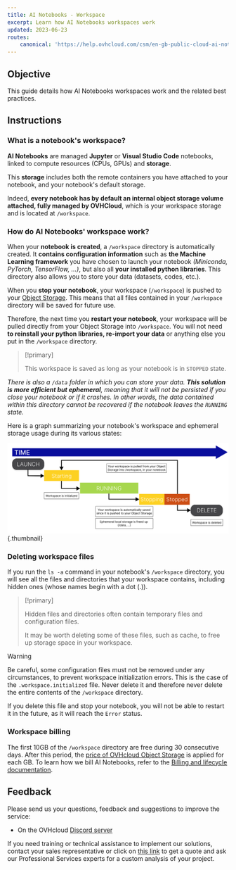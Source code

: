 ```yaml
---
title: AI Notebooks - Workspace
excerpt: Learn how AI Notebooks workspaces work
updated: 2023-06-23
routes:
    canonical: 'https://help.ovhcloud.com/csm/en-gb-public-cloud-ai-notebooks-workspace?id=kb_article_view&sysparm_article=KB0058558'
---
```


## Objective

This guide details how AI Notebooks workspaces work and the related best practices.

## Instructions

### What is a notebook's workspace?

**AI Notebooks** are managed **Jupyter** or **Visual Studio Code** notebooks, linked to compute resources (CPUs, GPUs) and **storage**. 

This **storage** includes both the remote containers you have attached to your notebook, and your notebook's default storage.

Indeed, **every notebook has by default an internal object storage volume attached, fully managed by OVHCloud**, which is your workspace storage and is located at `/workspace`.

### How do AI Notebooks' workspace work?

When your **notebook is created**, a `/workspace` directory is automatically created. It **contains configuration information** such as **the Machine Learning framework** you have chosen to launch your notebook *(Miniconda, PyTorch, TensorFlow, ...)*, but also all **your installed python libraries**. This directory also allows you to store your data (datasets, codes, etc.).

When you **stop your notebook**, your workspace (`/workspace`) is pushed to your [Object Storage](/pages/public_cloud/ai_machine_learning/gi_02_concepts_data). This means that all files contained in your `/workspace` directory will be saved for future use.

Therefore, the next time you **restart your notebook**, your workspace will be pulled directly from your Object Storage into `/workspace`. You will not need **to reinstall your python libraries, re-import your data** or anything else you put in the `/workspace` directory.

> [!primary]
>
> This workspace is saved as long as your notebook is in `STOPPED` state.
>

*There is also a `/data` folder in which you can store your data. **This solution is more efficient but ephemeral**, meaning that it will not be persisted if you close your notebook or if it crashes. In other words, the data contained within this directory cannot be recovered if the notebook leaves the `RUNNING` state.*

Here is a graph summarizing your notebook's workspace and ephemeral storage usage during its various states:

![image](images/ai-notebooks_workspace.svg){.thumbnail}

### Deleting workspace files

If you run the `ls -a` command in your notebook's `/workspace` directory, you will see all the files and directories that your workspace contains, including hidden ones (whose names begin with a dot (.)). 

> [!primary]
>
> Hidden files and directories often contain temporary files and configuration files. 
> 
> It may be worth deleting some of these files, such as cache, to free up storage space in your workspace.
> 

> [!warning]
>
> Be careful, some configuration files must not be removed under any circumstances, to prevent workspace initialization errors. This is the case of the `.workspace.initialized` file. Never delete it and therefore never delete the entire contents of the `/workspace` directory.
> 
> If you delete this file and stop your notebook, you will not be able to restart it in the future, as it will reach the `Error` status.
>

### Workspace billing

The first 10GB of the `/workspace` directory are free during 30 consecutive days. After this period, the [price of OVHcloud Object Storage](https://www.ovhcloud.com/it/public-cloud/prices/#439) is applied for each GB. To learn how we bill AI Notebooks, refer to the [Billing and lifecycle documentation](/pages/public_cloud/ai_machine_learning/notebook_guide_billing_concept).

## Feedback

Please send us your questions, feedback and suggestions to improve the service:

- On the OVHcloud [Discord server](https://discord.com/invite/vXVurFfwe9)

If you need training or technical assistance to implement our solutions, contact your sales representative or click on [this link](https://www.ovhcloud.com/it/professional-services/) to get a quote and ask our Professional Services experts for a custom analysis of your project.
